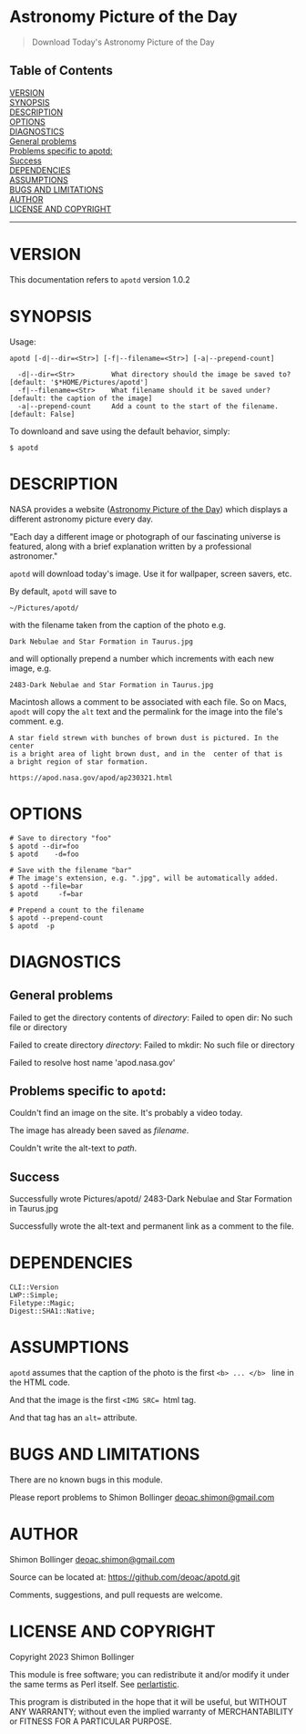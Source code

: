 # Astronomy Picture of the Day
>Download Today's Astronomy Picture of the Day


## Table of Contents
[VERSION](#version)  
[SYNOPSIS](#synopsis)  
[DESCRIPTION](#description)  
[OPTIONS](#options)  
[DIAGNOSTICS](#diagnostics)  
[General problems](#general-problems)  
[Problems specific to apotd:](#problems-specific-to-apotd)  
[Success](#success)  
[DEPENDENCIES](#dependencies)  
[ASSUMPTIONS](#assumptions)  
[BUGS AND LIMITATIONS](#bugs-and-limitations)  
[AUTHOR](#author)  
[LICENSE AND COPYRIGHT](#license-and-copyright)  

----
# VERSION
This documentation refers to `apotd` version 1.0.2

# SYNOPSIS
Usage:

```
apotd [-d|--dir=<Str>] [-f|--filename=<Str>] [-a|--prepend-count]

  -d|--dir=<Str>         What directory should the image be saved to? [default: '$*HOME/Pictures/apotd']
  -f|--filename=<Str>    What filename should it be saved under? [default: the caption of the image]
  -a|--prepend-count     Add a count to the start of the filename. [default: False]
```
To downloand and save using the default behavior, simply:

```
$ apotd

```
# DESCRIPTION
NASA provides a website ([Astronomy Picture of the Day](https://apod.nasa.gov/apod/astropix.html)) which displays a different astronomy picture every day.

"Each day a different image or photograph of our fascinating universe is featured, along with a brief explanation written by a professional astronomer."

`apotd` will download today's image. Use it for wallpaper, screen savers, etc.

By default, `apotd` will save to

```
~/Pictures/apotd/
```
with the filename taken from the caption of the photo e.g.

```
Dark Nebulae and Star Formation in Taurus.jpg
```
and will optionally prepend a number which increments with each new image, e.g.

```
2483-Dark Nebulae and Star Formation in Taurus.jpg
```
Macintosh allows a comment to be associated with each file. So on Macs, `apodt` will copy the `alt` text and the permalink for the image into the file's comment. e.g.

```
A star field strewn with bunches of brown dust is pictured. In the center
is a bright area of light brown dust, and in the  center of that is
a bright region of star formation.

https://apod.nasa.gov/apod/ap230321.html
```
# OPTIONS
```
# Save to directory "foo"
$ apotd --dir=foo
$ apotd    -d=foo

# Save with the filename "bar"
# The image's extension, e.g. ".jpg", will be automatically added.
$ apotd --file=bar
$ apotd     -f=bar

# Prepend a count to the filename
$ apotd --prepend-count
$ apotd  -p

```
# DIAGNOSTICS
General problems
----------------

Failed to get the directory contents of <var>directory</var>: Failed to open dir: No such file or directory

Failed to create directory <var>directory</var>: Failed to mkdir: No such file or directory

Failed to resolve host name 'apod.nasa.gov'

Problems specific to `apotd`:
-----------------------------

Couldn't find an image on the site. It's probably a video today.

The image has already been saved as <var>filename</var>.

Couldn't write the alt-text to <var>path</var>.

Success
-------

Successfully wrote Pictures/apotd/ 2483-Dark Nebulae and Star Formation in Taurus.jpg

Successfully wrote the alt-text and permanent link as a comment to the file.


# DEPENDENCIES
```
CLI::Version
LWP::Simple;
Filetype::Magic;
Digest::SHA1::Native;
```
# ASSUMPTIONS
`apotd` assumes that the caption of the photo is the first `<b> ... </b> ` line in the HTML code.

And that the image is the first `<IMG SRC= `html tag.

And that tag has an `alt=` attribute.

# BUGS AND LIMITATIONS
There are no known bugs in this module.

Please report problems to Shimon Bollinger <deoac.shimon@gmail.com>

# AUTHOR
Shimon Bollinger <deoac.shimon@gmail.com>

Source can be located at: https://github.com/deoac/apotd.git

Comments, suggestions, and pull requests are welcome.

# LICENSE AND COPYRIGHT
Copyright 2023 Shimon Bollinger

This module is free software; you can redistribute it and/or modify it under the same terms as Perl itself. See [perlartistic](http://perldoc.perl.org/perlartistic.html).

This program is distributed in the hope that it will be useful, but WITHOUT ANY WARRANTY; without even the implied warranty of MERCHANTABILITY or FITNESS FOR A PARTICULAR PURPOSE.

